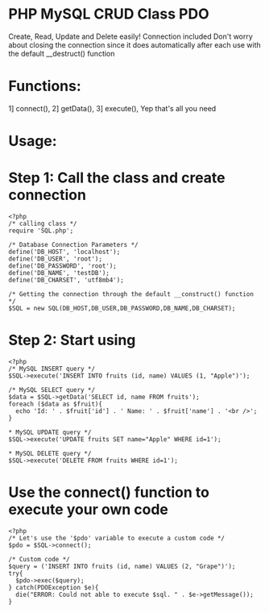 # PHP MySQL CRUD Class PDO
  Create, Read, Update and Delete easily!
  Connection included
  Don't worry about closing the connection since it does automatically after each use with the default __destruct() function

# Functions:
  1] connect(), 
  2] getData(), 
  3] execute(), 
  Yep that's all you need

# Usage:

  # Step 1: Call the class and create connection
  
    <?php
    /* calling class */
    require 'SQL.php';

    /* Database Connection Parameters */
    define('DB_HOST', 'localhost');
    define('DB_USER', 'root');
    define('DB_PASSWORD', 'root');
    define('DB_NAME', 'testDB');
    define('DB_CHARSET', 'utf8mb4');

    /* Getting the connection through the default __construct() function */
    $SQL = new SQL(DB_HOST,DB_USER,DB_PASSWORD,DB_NAME,DB_CHARSET);

  # Step 2: Start using
  
    <?php
    /* MySQL INSERT query */
    $SQL->execute('INSERT INTO fruits (id, name) VALUES (1, "Apple")');

    /* MySQL SELECT query */
    $data = $SQL->getData('SELECT id, name FROM fruits');
    foreach ($data as $fruit){
      echo 'Id: ' . $fruit['id'] . ' Name: ' . $fruit['name'] . '<br />';
    }

    * MySQL UPDATE query */
    $SQL->execute('UPDATE fruits SET name="Apple" WHERE id=1');

    * MySQL DELETE query */
    $SQL->execute('DELETE FROM fruits WHERE id=1');


# Use the connect() function to execute your own code

    <?php
    /* Let's use the '$pdo' variable to execute a custom code */
    $pdo = $SQL->connect();
    
    /* Custom code */
    $query = ('INSERT INTO fruits (id, name) VALUES (2, "Grape")');
    try{
      $pdo->exec($query);
    } catch(PDOException $e){
      die("ERROR: Could not able to execute $sql. " . $e->getMessage());
    }
  

